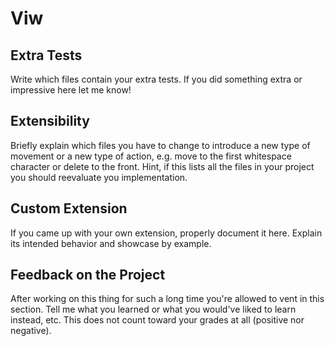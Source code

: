 # Viw

## Extra Tests

Write which files contain your extra tests. If you did something extra or
impressive here let me know!

## Extensibility

Briefly explain which files you have to change to introduce a new type of
movement or a new type of action, e.g. move to the first whitespace character or
delete to the front. Hint, if this lists all the files in your project you
should reevaluate you implementation.

## Custom Extension

If you came up with your own extension, properly document it here. Explain its
intended behavior and showcase by example.

## Feedback on the Project 

After working on this thing for such a long time you're allowed to vent in this
section. Tell me what you learned or what you would've liked to learn instead,
etc. This does not count toward your grades at all (positive nor negative).
